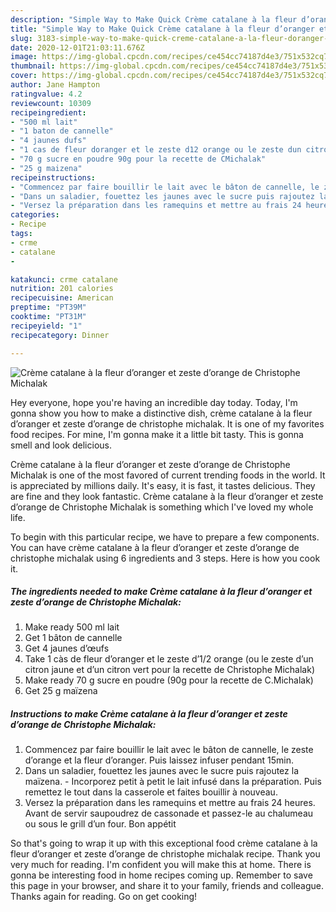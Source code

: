 ```yaml
---
description: "Simple Way to Make Quick Crème catalane à la fleur d’oranger et zeste d’orange de Christophe Michalak"
title: "Simple Way to Make Quick Crème catalane à la fleur d’oranger et zeste d’orange de Christophe Michalak"
slug: 3183-simple-way-to-make-quick-creme-catalane-a-la-fleur-doranger-et-zeste-dorange-de-christophe-michalak
date: 2020-12-01T21:03:11.676Z
image: https://img-global.cpcdn.com/recipes/ce454cc74187d4e3/751x532cq70/creme-catalane-a-la-fleur-doranger-et-zeste-dorange-de-christophe-michalak-photo-principale-de-la-recette.jpg
thumbnail: https://img-global.cpcdn.com/recipes/ce454cc74187d4e3/751x532cq70/creme-catalane-a-la-fleur-doranger-et-zeste-dorange-de-christophe-michalak-photo-principale-de-la-recette.jpg
cover: https://img-global.cpcdn.com/recipes/ce454cc74187d4e3/751x532cq70/creme-catalane-a-la-fleur-doranger-et-zeste-dorange-de-christophe-michalak-photo-principale-de-la-recette.jpg
author: Jane Hampton
ratingvalue: 4.2
reviewcount: 10309
recipeingredient:
- "500 ml lait"
- "1 baton de cannelle"
- "4 jaunes dufs"
- "1 cas de fleur doranger et le zeste d12 orange ou le zeste dun citron jaune et dun citron vert pour la recette de Christophe Michalak"
- "70 g sucre en poudre 90g pour la recette de CMichalak"
- "25 g maizena"
recipeinstructions:
- "Commencez par faire bouillir le lait avec le bâton de cannelle, le zeste d’orange et la fleur d’oranger. Puis laissez infuser pendant 15min."
- "Dans un saladier, fouettez les jaunes avec le sucre puis rajoutez la maïzena. Incorporez petit à petit le lait infusé dans la préparation. Puis remettez le tout dans la casserole et faites bouillir à nouveau."
- "Versez la préparation dans les ramequins et mettre au frais 24 heures. Avant de servir saupoudrez de cassonade et passez-le au chalumeau ou sous le grill d’un four. Bon appétit"
categories:
- Recipe
tags:
- crme
- catalane
- 

katakunci: crme catalane  
nutrition: 201 calories
recipecuisine: American
preptime: "PT39M"
cooktime: "PT31M"
recipeyield: "1"
recipecategory: Dinner

---
```



![Crème catalane à la fleur d’oranger et zeste d’orange de Christophe Michalak](https://img-global.cpcdn.com/recipes/ce454cc74187d4e3/751x532cq70/creme-catalane-a-la-fleur-doranger-et-zeste-dorange-de-christophe-michalak-photo-principale-de-la-recette.jpg)

Hey everyone, hope you're having an incredible day today. Today, I'm gonna show you how to make a distinctive dish, crème catalane à la fleur d’oranger et zeste d’orange de christophe michalak. It is one of my favorites food recipes. For mine, I'm gonna make it a little bit tasty. This is gonna smell and look delicious.



Crème catalane à la fleur d’oranger et zeste d’orange de Christophe Michalak is one of the most favored of current trending foods in the world. It is appreciated by millions daily. It's easy, it is fast, it tastes delicious. They are fine and they look fantastic. Crème catalane à la fleur d’oranger et zeste d’orange de Christophe Michalak is something which I've loved my whole life.


To begin with this particular recipe, we have to prepare a few components. You can have crème catalane à la fleur d’oranger et zeste d’orange de christophe michalak using 6 ingredients and 3 steps. Here is how you cook it.

<!--inarticleads1-->

##### The ingredients needed to make Crème catalane à la fleur d’oranger et zeste d’orange de Christophe Michalak:

1. Make ready 500 ml lait
1. Get 1 bâton de cannelle
1. Get 4 jaunes d’œufs
1. Take 1 càs de fleur d’oranger et le zeste d’1/2 orange (ou le zeste d’un citron jaune et d’un citron vert pour la recette de Christophe Michalak)
1. Make ready 70 g sucre en poudre (90g pour la recette de C.Michalak)
1. Get 25 g maïzena




<!--inarticleads2-->

##### Instructions to make Crème catalane à la fleur d’oranger et zeste d’orange de Christophe Michalak:

1. Commencez par faire bouillir le lait avec le bâton de cannelle, le zeste d’orange et la fleur d’oranger. Puis laissez infuser pendant 15min.
1. Dans un saladier, fouettez les jaunes avec le sucre puis rajoutez la maïzena. - Incorporez petit à petit le lait infusé dans la préparation. Puis remettez le tout dans la casserole et faites bouillir à nouveau.
1. Versez la préparation dans les ramequins et mettre au frais 24 heures. Avant de servir saupoudrez de cassonade et passez-le au chalumeau ou sous le grill d’un four. Bon appétit




So that's going to wrap it up with this exceptional food crème catalane à la fleur d’oranger et zeste d’orange de christophe michalak recipe. Thank you very much for reading. I'm confident you will make this at home. There is gonna be interesting food in home recipes coming up. Remember to save this page in your browser, and share it to your family, friends and colleague. Thanks again for reading. Go on get cooking!
